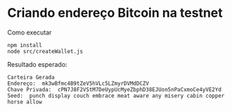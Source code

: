 # Criando endereço Bitcoin na testnet

Como executar 

```
npm install
node src/createWallet.js
```

Resultado esperado:

```
Carteira Gerada
Endereço:  mk3wBfmc4B9tZeV5hVLc5LZmyrDVMdDCZV
Chave Privada:  cPN7J8F2VStM7DeUypUcMyeZbphD38EJUon5nPaCxmoCe4yVE2Yd
Seed:  punch display couch embrace meat aware any misery cabin copper horse allow
```